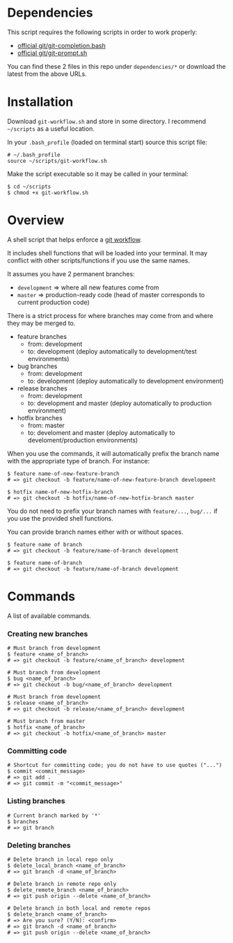 # Dependencies

This script requires the following scripts in order to work properly:
* [official git/git-completion.bash](https://github.com/git/git/blob/master/contrib/completion/git-completion.bash)
* [official git/git-prompt.sh](https://github.com/git/git/blob/master/contrib/completion/git-prompt.sh)

You can find these 2 files in this repo under `dependencies/*` or download the latest from the above URLs.

# Installation

Download `git-workflow.sh` and store in some directory. I recommend `~/scripts` as a useful location.

In your `.bash_profile` (loaded on terminal start) source this script file:

```
# ~/.bash_profile
source ~/scripts/git-workflow.sh
```

Make the script executable so it may be called in your terminal:

```
$ cd ~/scripts
$ chmod +x git-workflow.sh
```

# Overview

A shell script that helps enforce a [git workflow](http://nvie.com/posts/a-successful-git-branching-model/).

It includes shell functions that will be loaded into your terminal. It may conflict with other scripts/functions if you use the same names.

It assumes you have 2 permanent branches:
* `development` => where all new features come from
* `master` => production-ready code (head of master corresponds to current production code)

There is a strict process for where branches may come from and where they may be merged to.

* feature branches
  * from: development
  *   to: development (deploy automatically to development/test environments)
* bug branches
  * from: development
  *   to: development (deploy automatically to development environment)
* release branches
  * from: development
  *   to: development and master (deploy automatically to production environment)
* hotfix branches
  * from: master
  *   to: develoment and master (deploy automatically to develoment/production environments)
 
When you use the commands, it will automatically prefix the branch name with the appropriate type of branch.  For instance:

```
$ feature name-of-new-feature-branch
# => git checkout -b feature/name-of-new-feature-branch development
```

```
$ hotfix name-of-new-hotfix-branch
# => git checkout -b hotfix/name-of-new-hotfix-branch master
```

You do not need to prefix your branch names with `feature/...`, `bug/...` if you use the provided shell functions.

You can provide branch names either with or without spaces.

```
$ feature name of branch
# => git checkout -b feature/name-of-branch development
```

```
$ feature name-of-branch
# => git checkout -b feature/name-of-branch development
```

# Commands

A list of available commands.

### Creating new branches

```
# Must branch from development
$ feature <name_of_branch>
# => git checkout -b feature/<name_of_branch> development
```

```
# Must branch from development
$ bug <name_of_branch>
# => git checkout -b bug/<name_of_branch> development
```

```
# Must branch from development
$ release <name_of_branch>
# => git checkout -b release/<name_of_branch> development
```

```
# Must branch from master
$ hotfix <name_of_branch>
# => git checkout -b hotfix/<name_of_branch> master
```

### Committing code

```
# Shortcut for committing code; you do not have to use quotes ("...")
$ commit <commit_message>
# => git add .
# => git commit -m "<commit_message>"
```

### Listing branches

```
# Current branch marked by '*'
$ branches
# => git branch
```

### Deleting branches

```
# Delete branch in local repo only
$ delete_local_branch <name_of_branch>
# => git branch -d <name_of_branch>
```

```
# Delete branch in remote repo only
$ delete_remote_branch <name_of_branch>
# => git push origin --delete <name_of_branch>
```

```
# Delete branch in both local and remote repos
$ delete_branch <name_of_branch>
# => Are you sure? (Y/N): <confirm>
# => git branch -d <name_of_branch>
# => git push origin --delete <name_of_branch>
```
